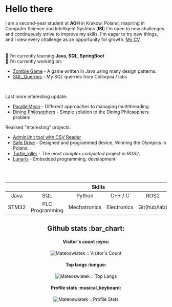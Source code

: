 # Hello there
I am a second-year student at **AGH** in Krakow, Poland, majoring in Computer Science and Intelligent Systems (**ISI**)
I'm open to new challenges and continuously strive to improve my skills. I'm eager to try new things, and I view every challenge as an opportunity for growth.
[My CV](https://github.com/Mateoswiatek/Mateoswiatek/blob/main/CV_Mateusz_Swiatek.pdf)<br>
<br><br>
🌱 I’m currently learning **Java, SQL, SpringBoot**
<br>
🔭 I’m currently working on:
- [Zombie Game](https://github.com/Mateoswiatek/JavaZombieGame) - A game written in Java using many design patterns.
- [SQL_Querries](https://github.com/Mateoswiatek/SQL_Querries) - My SQL querries from Colloquia / labs
<br>

Last more interesting update:
- [ParallelMean](https://github.com/Mateoswiatek/JavaParallelMeanLab12) - Different approaches to managing multithreading.
- [Dining Philosophers](https://github.com/Mateoswiatek/JavaDiningPhilosophers) - Simple solution to the Dining Philosophers problem

Realised "Interesting" projects:
- [AdminUnit tool with CSV Reader](https://github.com/Mateoswiatek/AdminUnit_tool_with_CSV_Reader-)
- [Safe Drive](https://www.youtube.com/watch?v=f3RRo53PAh8) - Designed and programmed device, Winning the Olympics in Poland.
- [Turtle_killer](https://github.com/Mateoswiatek/ROS2_follow_turtle_robot) - The most *complex completed* project in *ROS2*.
- [Lunaris](https://www.orbital-space.com/lunarmission) - Embedded programming, development


<br><br>

<div align="center">
  <table>
    <thead>
      <tr>
        <th colspan="7">Skills</th>
      </tr>
    </thead>
    <tr>
     <td align="center" width=110>Java</td>
     <td align="center" width=110>SQL</td>
     <td align="center" width=110>Python</td>
     <td align="center" width=110>C++ / C</td>
     <td align="center" width=110>ROS2</td>
     <td align="center" width=110>Linux</td>
    </tr>
    <tr>
     <td align="center" width=110>STM32</td>
     <td align="center" width=110>PLC Programming</td>
     <td align="center" width=110>Mechatronics</td>
     <td align="center" width=110>Electronics</td>
     <td align="center" width=110>Git(hub/lab)</td>
     <td align="center" width=110>PCB design</td>
    </tr>
  </table>
  



<h2 align="center">Github stats :bar_chart:</h2>

<h4 align="center">Visitor's count :eyes:</h4>

<p align="center"><img src="https://profile-counter.glitch.me/{Mateoswiatek}/count.svg" alt="Mateoswiatek :: Visitor's Count" /></p>

<h4 align="center">Top langs :tongue:</h4>

<p align="center"><img src="https://github-readme-stats.vercel.app/api/top-langs/?username=Mateoswiatek&langs_count=10&theme=tokyonight&layout=compact" alt="Mateoswiatek :: Top Langs" /></p>

<h4 align="center">Profile stats :musical_keyboard:</h4>

<p align="center"><img src="https://github-readme-stats.vercel.app/api?username=Mateoswiatek&show_icons=true&title_color=fff&icon_color=79ff97&text_color=9f9f9f&bg_color=151515" alt="Mateoswiatek :: Profile Stats" /></p>
